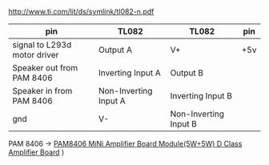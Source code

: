 
http://www.ti.com/lit/ds/symlink/tl082-n.pdf

| pin | TL082 | TL082 | pin |
|---|---|---|---|
|  signal to L293d motor driver  | Output A | V+ | +5v |
| Speaker out from PAM 8406   | Inverting Input A | Output B |  |
|  Speaker in from PAM 8406 | Non-Inverting Input A | Inverting Input B |  |
| gnd  | V- | Non-Inverting Input B |   |

PAM 8406 -> [PAM8406 MiNi Amplifier Board Module(5W+5W) D Class Amplifier Board](https://www.amazon.com/gp/product/B017CWRYD4/) )
